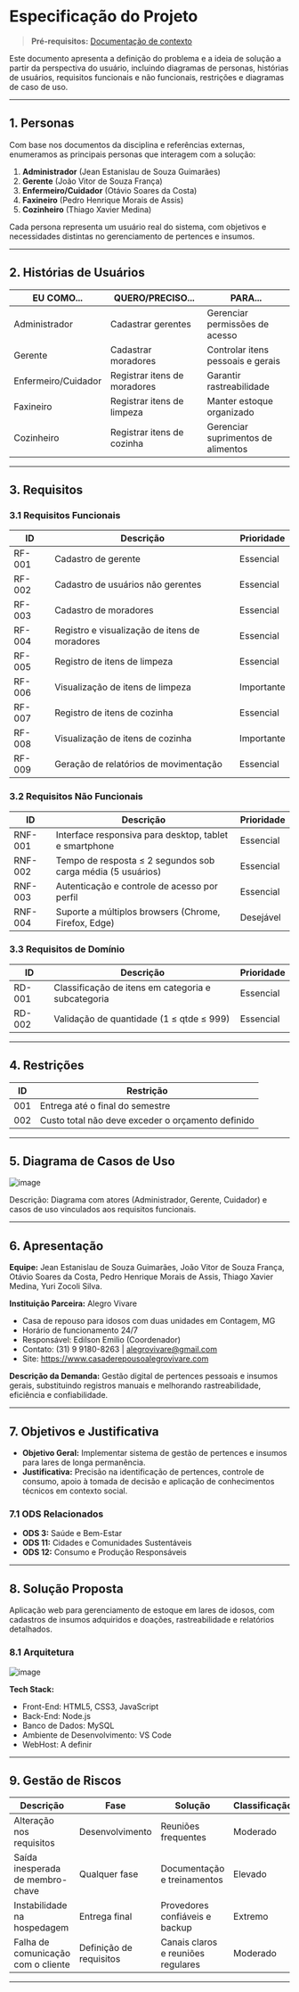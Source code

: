 # Especificação do Projeto

> **Pré-requisitos:** [Documentação de contexto](01-Contexto.md)

Este documento apresenta a definição do problema e a ideia de solução a partir da perspectiva do usuário, incluindo diagramas de personas, histórias de usuários, requisitos funcionais e não funcionais, restrições e diagramas de caso de uso.

---

## 1. Personas

Com base nos documentos da disciplina e referências externas, enumeramos as principais personas que interagem com a solução:

1. **Administrador** (Jean Estanislau de Souza Guimarães)
2. **Gerente** (João Vitor de Souza França)
3. **Enfermeiro/Cuidador** (Otávio Soares da Costa)
4. **Faxineiro** (Pedro Henrique Morais de Assis)
5. **Cozinheiro** (Thiago Xavier Medina)

Cada persona representa um usuário real do sistema, com objetivos e necessidades distintas no gerenciamento de pertences e insumos.

---

## 2. Histórias de Usuários

| EU COMO...       | QUERO/PRECISO...               | PARA...                          |
| ---------------- | ------------------------------ | -------------------------------- |
| Administrador    | Cadastrar gerentes             | Gerenciar permissões de acesso   |
| Gerente          | Cadastrar moradores            | Controlar itens pessoais e gerais|
| Enfermeiro/Cuidador | Registrar itens de moradores | Garantir rastreabilidade         |
| Faxineiro        | Registrar itens de limpeza     | Manter estoque organizado        |
| Cozinheiro       | Registrar itens de cozinha     | Gerenciar suprimentos de alimentos|

---

## 3. Requisitos

### 3.1 Requisitos Funcionais

| ID     | Descrição                                    | Prioridade |
| ------ | -------------------------------------------- | ---------- |
| RF-001 | Cadastro de gerente                          | Essencial  |
| RF-002 | Cadastro de usuários não gerentes            | Essencial  |
| RF-003 | Cadastro de moradores                        | Essencial  |
| RF-004 | Registro e visualização de itens de moradores| Essencial  |
| RF-005 | Registro de itens de limpeza                 | Essencial  |
| RF-006 | Visualização de itens de limpeza             | Importante |
| RF-007 | Registro de itens de cozinha                 | Essencial  |
| RF-008 | Visualização de itens de cozinha             | Importante |
| RF-009 | Geração de relatórios de movimentação        | Essencial  |

### 3.2 Requisitos Não Funcionais

| ID      | Descrição                                                        | Prioridade |
| ------- | ---------------------------------------------------------------- | ---------- |
| RNF-001 | Interface responsiva para desktop, tablet e smartphone           | Essencial  |
| RNF-002 | Tempo de resposta ≤ 2 segundos sob carga média (5 usuários)      | Essencial  |
| RNF-003 | Autenticação e controle de acesso por perfil                     | Essencial  |
| RNF-004 | Suporte a múltiplos browsers (Chrome, Firefox, Edge)            | Desejável  |

### 3.3 Requisitos de Domínio

| ID     | Descrição                                                    | Prioridade |
| ------ | ------------------------------------------------------------ | ---------- |
| RD-001 | Classificação de itens em categoria e subcategoria           | Essencial  |
| RD-002 | Validação de quantidade (1 ≤ qtde ≤ 999)                     | Essencial  |

---

## 4. Restrições

| ID  | Restrição                                                   |
| --- | ----------------------------------------------------------- |
| 001 | Entrega até o final do semestre                             |
| 002 | Custo total não deve exceder o orçamento definido           |

---

## 5. Diagrama de Casos de Uso

![image](https://github.com/user-attachments/assets/2d747ec3-69d9-4c88-b51f-b0a8560b20dd)


Descrição: Diagrama com atores (Administrador, Gerente, Cuidador) e casos de uso vinculados aos requisitos funcionais.

---

## 6. Apresentação

**Equipe:** Jean Estanislau de Souza Guimarães, João Vitor de Souza França, Otávio Soares da Costa, Pedro Henrique Morais de Assis, Thiago Xavier Medina, Yuri Zocoli Silva.

**Instituição Parceira:** Alegro Vivare
- Casa de repouso para idosos com duas unidades em Contagem, MG
- Horário de funcionamento 24/7
- Responsável: Edilson Emilio (Coordenador)
- Contato: (31) 9 9180-8263 | alegrovivare@gmail.com
- Site: https://www.casaderepousoalegrovivare.com

**Descrição da Demanda:**
Gestão digital de pertences pessoais e insumos gerais, substituindo registros manuais e melhorando rastreabilidade, eficiência e confiabilidade.

---

## 7. Objetivos e Justificativa

- **Objetivo Geral:** Implementar sistema de gestão de pertences e insumos para lares de longa permanência.
- **Justificativa:** Precisão na identificação de pertences, controle de consumo, apoio à tomada de decisão e aplicação de conhecimentos técnicos em contexto social.

### 7.1 ODS Relacionados
- **ODS 3:** Saúde e Bem-Estar
- **ODS 11:** Cidades e Comunidades Sustentáveis
- **ODS 12:** Consumo e Produção Responsáveis

---

## 8. Solução Proposta

Aplicação web para gerenciamento de estoque em lares de idosos, com cadastros de insumos adquiridos e doações, rastreabilidade e relatórios detalhados.

### 8.1 Arquitetura

![image](https://github.com/user-attachments/assets/b113c556-bd98-4e32-8ba7-29eb42ffd076)


**Tech Stack:**
- Front-End: HTML5, CSS3, JavaScript
- Back-End: Node.js
- Banco de Dados: MySQL
- Ambiente de Desenvolvimento: VS Code
- WebHost: A definir

---

## 9. Gestão de Riscos

| Descrição                                  | Fase                   | Solução                                   | Classificação        |
| ------------------------------------------ | ---------------------- | ------------------------------------------| -------------------- |
| Alteração nos requisitos                   | Desenvolvimento        | Reuniões frequentes                       | Moderado             |
| Saída inesperada de membro-chave           | Qualquer fase          | Documentação e treinamentos               | Elevado              |
| Instabilidade na hospedagem                | Entrega final          | Provedores confiáveis e backup            | Extremo              |
| Falha de comunicação com o cliente         | Definição de requisitos| Canais claros e reuniões regulares        | Moderado             |

---

